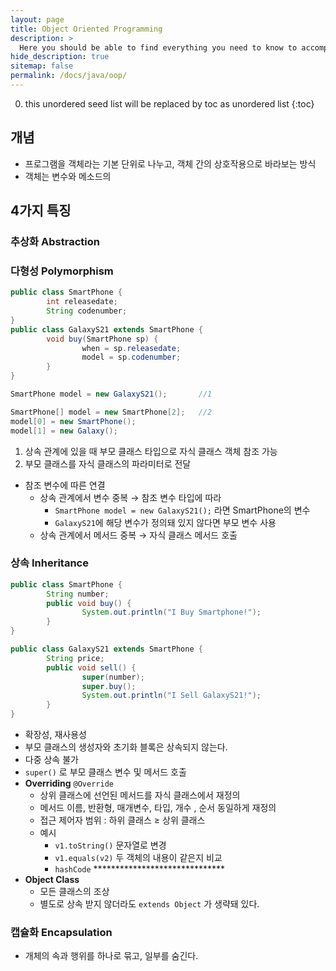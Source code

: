 ```yaml
---
layout: page
title: Object Oriented Programming
description: >
  Here you should be able to find everything you need to know to accomplish the most common tasks when blogging with Hydejack.
hide_description: true
sitemap: false
permalink: /docs/java/oop/
---
```

0. this unordered seed list will be replaced by toc as unordered list
{:toc}

## 개념
- 프로그램을 객체라는 기본 단위로 나누고, 객체 간의 상호작용으로 바라보는 방식
- 객체는 변수와 메소드의 

## 4가지 특징
### 추상화 Abstraction

### 다형성 Polymorphism
```java
public class SmartPhone {
		int releasedate;
		String codenumber;
}
public class GalaxyS21 extends SmartPhone {
		void buy(SmartPhone sp) {
				when = sp.releasedate;
				model = sp.codenumber;
		}
}

SmartPhone model = new GalaxyS21();       //1

SmartPhone[] model = new SmartPhone[2];   //2
model[0] = new SmartPhone();
model[1] = new Galaxy();
```
1. 상속 관계에 있을 때 부모 클래스 타입으로 자식 클래스 객체 참조 가능
2. 부모 클래스를 자식 클래스의 파라미터로 전달
- 참조 변수에 따른 연결
    - 상속 관계에서 변수 중복 → 참조 변수 타입에 따라
        - `SmartPhone model = new GalaxyS21();` 라면 SmartPhone의 변수
        - `GalaxyS21`에 해당 변수가 정의돼 있지 않다면 부모 변수 사용
    - 상속 관계에서 메서드 중복 → 자식 클래스 메서드 호출

### 상속 Inheritance
```java
public class SmartPhone {
		String number;
		public void buy() {
				System.out.println("I Buy Smartphone!");
		}
}

public class GalaxyS21 extends SmartPhone {
		String price;
		public void sell() {
				super(number);
				super.buy();
				System.out.println("I Sell GalaxyS21!");
		}
}
```
- 확장성, 재사용성
- 부모 클래스의 생성자와 초기화 블록은 상속되지 않는다.
- 다중 상속 불가
- `super()` 로 부모 클래스 변수 및 메서드 호출
- **Overriding** `@Override`
    - 상위 클래스에 선언된 메서드를 자식 클래스에서 재정의
    - 메서드 이름, 반환형, 매개변수, 타입, 개수 , 순서 동일하게 재정의
    - 접근 제어자 범위 : 하위 클래스 ≥ 상위 클래스
    - 예시
        - `v1.toString()` 문자열로 변경
        - `v1.equals(v2)` 두 객체의 내용이 같은지 비교
        - `hashCode`   ******************************
- **Object Class**
    - 모든 클래스의 조상
    - 별도로 상속 받지 않더라도 `extends Object` 가 생략돼 있다.

### 캡슐화 Encapsulation
- 개체의 속과 행위를 하나로 묶고, 일부를 숨긴다.

